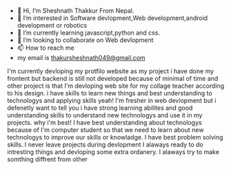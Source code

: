 - 👋 Hi, I’m Sheshnath Thakkur From Nepal.
- 👀 I’m interested in Software devlopment,Web development,android development or robotics
- 🌱 I’m currently learning javascript,python and css.
- 💞️ I’m looking to collaborate on Web devlopment
- 📫 How to reach me
- my email is thakursheshnath049@gmail.com
  

<!---
sheshnath923/sheshnath923 is a ✨ special ✨ repository because its `README.md` (this file) appears on your GitHub profile.
You can click the Preview link to take a look at your changes.
--->
I'm currently devloping my protfilo website as my project i have done my frontent but backend is still not developed because of minimal of time and other project is that
I'm devloping web site for my collage teacher according  to his design.
i have skills to learn new things and best understanding to technologys and applying skills
yeah! I'm fresher in web devlopment but i defenetly want to tell you i have strong learning abilites and good understanding skills to understand new technologys and use it in my projects.
why i'm best!
I have best understanding about technologys because of I'm computer student so that we need to learn about new technologys to improve our skills or knowladge.
I have best problem solving skills.
I never leave projects during devlopment 
I alaways ready to do intresting things and devloping some extra ordanery.
I alaways try to make somthing diffrent from other

